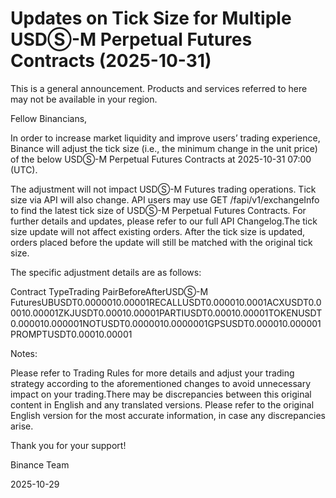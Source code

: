 # Updates on Tick Size for Multiple USDⓈ-M Perpetual Futures Contracts (2025-10-31)

This is a general announcement. Products and services referred to here may not be available in your region.

Fellow Binancians,

In order to increase market liquidity and improve users’ trading experience, Binance will adjust the tick size (i.e., the minimum change in the unit price) of the below USDⓈ-M Perpetual Futures Contracts at 2025-10-31 07:00 (UTC).

The adjustment will not impact USDⓈ-M Futures trading operations. Tick size via API will also change. API users may use GET /fapi/v1/exchangeInfo to find the latest tick size of USDⓈ-M Perpetual Futures Contracts. For further details and updates, please refer to our full API Changelog.The tick size update will not affect existing orders. After the tick size is updated, orders placed before the update will still be matched with the original tick size.

The specific adjustment details are as follows:

Contract TypeTrading PairBeforeAfterUSDⓈ-M FuturesUBUSDT0.0000010.00001RECALLUSDT0.000010.0001ACXUSDT0.00010.00001ZKJUSDT0.00010.00001PARTIUSDT0.00010.00001TOKENUSDT0.000010.000001NOTUSDT0.0000010.0000001GPSUSDT0.000010.000001PROMPTUSDT0.00010.00001

Notes:

Please refer to Trading Rules for more details and adjust your trading strategy according to the aforementioned changes to avoid unnecessary impact on your trading.There may be discrepancies between this original content in English and any translated versions. Please refer to the original English version for the most accurate information, in case any discrepancies arise.

Thank you for your support!

Binance Team

2025-10-29